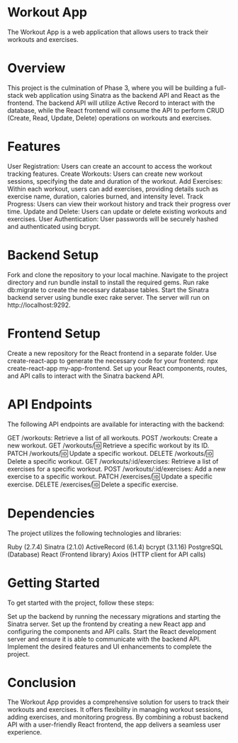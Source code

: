 # Workout App
The Workout App is a web application that allows users to track their workouts and exercises.

# Overview
This project is the culmination of Phase 3, where you will be building a full-stack web application using Sinatra as the backend API and React as the frontend. The backend API will utilize Active Record to interact with the database, while the React frontend will consume the API to perform CRUD (Create, Read, Update, Delete) operations on workouts and exercises.

# Features
User Registration: Users can create an account to access the workout tracking features.
Create Workouts: Users can create new workout sessions, specifying the date and duration of the workout.
Add Exercises: Within each workout, users can add exercises, providing details such as exercise name, duration, calories burned, and intensity level.
Track Progress: Users can view their workout history and track their progress over time.
Update and Delete: Users can update or delete existing workouts and exercises.
User Authentication: User passwords will be securely hashed and authenticated using bcrypt.

# Backend Setup
Fork and clone the repository to your local machine.
Navigate to the project directory and run bundle install to install the required gems.
Run rake db:migrate to create the necessary database tables.
Start the Sinatra backend server using bundle exec rake server. The server will run on http://localhost:9292.

# Frontend Setup
Create a new repository for the React frontend in a separate folder.
Use create-react-app to generate the necessary code for your frontend: npx create-react-app my-app-frontend.
Set up your React components, routes, and API calls to interact with the Sinatra backend API.

# API Endpoints
The following API endpoints are available for interacting with the backend:

GET /workouts: Retrieve a list of all workouts.
POST /workouts: Create a new workout.
GET /workouts/:id: Retrieve a specific workout by its ID.
PATCH /workouts/:id: Update a specific workout.
DELETE /workouts/:id: Delete a specific workout.
GET /workouts/:id/exercises: Retrieve a list of exercises for a specific workout.
POST /workouts/:id/exercises: Add a new exercise to a specific workout.
PATCH /exercises/:id: Update a specific exercise.
DELETE /exercises/:id: Delete a specific exercise.

# Dependencies
The project utilizes the following technologies and libraries:

Ruby (2.7.4)
Sinatra (2.1.0)
ActiveRecord (6.1.4)
bcrypt (3.1.16)
PostgreSQL (Database)
React (Frontend library)
Axios (HTTP client for API calls)

# Getting Started
To get started with the project, follow these steps:

Set up the backend by running the necessary migrations and starting the Sinatra server.
Set up the frontend by creating a new React app and configuring the components and API calls.
Start the React development server and ensure it is able to communicate with the backend API.
Implement the desired features and UI enhancements to complete the project.

# Conclusion
The Workout App provides a comprehensive solution for users to track their workouts and exercises. It offers flexibility in managing workout sessions, adding exercises, and monitoring progress. By combining a robust backend API with a user-friendly React frontend, the app delivers a seamless user experience.





